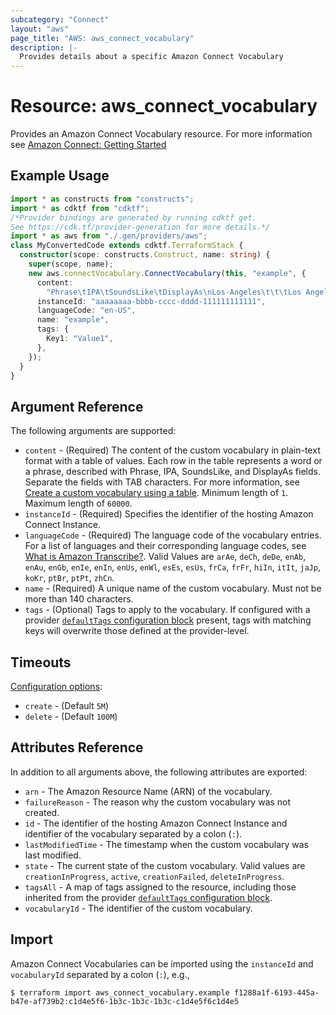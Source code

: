 ```yaml
---
subcategory: "Connect"
layout: "aws"
page_title: "AWS: aws_connect_vocabulary"
description: |-
  Provides details about a specific Amazon Connect Vocabulary
---
```


# Resource: aws_connect_vocabulary

Provides an Amazon Connect Vocabulary resource. For more information see
[Amazon Connect: Getting Started](https://docs.aws.amazon.com/connect/latest/adminguide/amazon-connect-get-started.html)

## Example Usage

```typescript
import * as constructs from "constructs";
import * as cdktf from "cdktf";
/*Provider bindings are generated by running cdktf get.
See https://cdk.tf/provider-generation for more details.*/
import * as aws from "./.gen/providers/aws";
class MyConvertedCode extends cdktf.TerraformStack {
  constructor(scope: constructs.Construct, name: string) {
    super(scope, name);
    new aws.connectVocabulary.ConnectVocabulary(this, "example", {
      content:
        "Phrase\tIPA\tSoundsLike\tDisplayAs\nLos-Angeles\t\t\tLos Angeles\nF.B.I.\t\u025B f b i a\u026A\t\tFBI\nEtienne\t\teh-tee-en\t\n",
      instanceId: "aaaaaaaa-bbbb-cccc-dddd-111111111111",
      languageCode: "en-US",
      name: "example",
      tags: {
        Key1: "Value1",
      },
    });
  }
}

```

## Argument Reference

The following arguments are supported:

* `content` - (Required) The content of the custom vocabulary in plain-text format with a table of values. Each row in the table represents a word or a phrase, described with Phrase, IPA, SoundsLike, and DisplayAs fields. Separate the fields with TAB characters. For more information, see [Create a custom vocabulary using a table](https://docs.aws.amazon.com/transcribe/latest/dg/custom-vocabulary.html#create-vocabulary-table). Minimum length of `1`. Maximum length of `60000`.
* `instanceId` - (Required) Specifies the identifier of the hosting Amazon Connect Instance.
* `languageCode` - (Required) The language code of the vocabulary entries. For a list of languages and their corresponding language codes, see [What is Amazon Transcribe?](https://docs.aws.amazon.com/transcribe/latest/dg/transcribe-whatis.html). Valid Values are `arAe`, `deCh`, `deDe`, `enAb`, `enAu`, `enGb`, `enIe`, `enIn`, `enUs`, `enWl`, `esEs`, `esUs`, `frCa`, `frFr`, `hiIn`, `itIt`, `jaJp`, `koKr`, `ptBr`, `ptPt`, `zhCn`.
* `name` - (Required) A unique name of the custom vocabulary. Must not be more than 140 characters.
* `tags` - (Optional) Tags to apply to the vocabulary. If configured with a provider
[`defaultTags` configuration block](https://registry.terraform.io/providers/hashicorp/aws/latest/docs#default_tags-configuration-block) present, tags with matching keys will overwrite those defined at the provider-level.

## Timeouts

[Configuration options](https://developer.hashicorp.com/terraform/language/resources/syntax#operation-timeouts):

* `create` - (Default `5M`)
* `delete` - (Default `100M`)

## Attributes Reference

In addition to all arguments above, the following attributes are exported:

* `arn` - The Amazon Resource Name (ARN) of the vocabulary.
* `failureReason` - The reason why the custom vocabulary was not created.
* `id` - The identifier of the hosting Amazon Connect Instance and identifier of the vocabulary
separated by a colon (`:`).
* `lastModifiedTime` - The timestamp when the custom vocabulary was last modified.
* `state` - The current state of the custom vocabulary. Valid values are `creationInProgress`, `active`, `creationFailed`, `deleteInProgress`.
* `tagsAll` - A map of tags assigned to the resource, including those inherited from the provider [`defaultTags` configuration block](https://registry.terraform.io/providers/hashicorp/aws/latest/docs#default_tags-configuration-block).
* `vocabularyId` - The identifier of the custom vocabulary.

## Import

Amazon Connect Vocabularies can be imported using the `instanceId` and `vocabularyId` separated by a colon (`:`), e.g.,

```
$ terraform import aws_connect_vocabulary.example f1288a1f-6193-445a-b47e-af739b2:c1d4e5f6-1b3c-1b3c-1b3c-c1d4e5f6c1d4e5
```

<!-- cache-key: cdktf-0.17.0-pre.15 input-003ae5ee0e2a87c9edadf37c3d0149ff82da9dd51ed3989e7a9b08e7f9224b16 -->